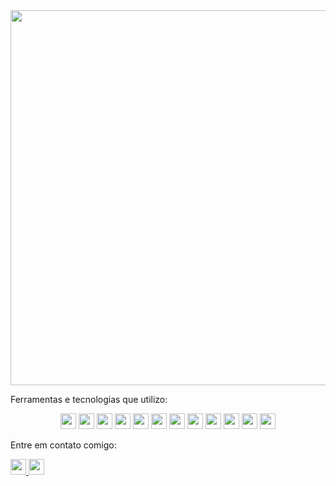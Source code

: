 <img src="https://readme-typing-svg.demolab.com/?lines=Bem+vindo+ao+meu+repositório+Github+!+!+!&color=#77dd77" width="600" />


Ferramentas e tecnologias que utilizo:
<p align="center">
  <img src="https://img.shields.io/badge/bootstrap-563D7C?style=flat-square&logo=bootstrap&logoColor=white" height="25"/>
  <img src="https://img.shields.io/badge/git-F05033?style=flat-square&logo=git&logoColor=white" height="25"/>
  <img src="https://img.shields.io/badge/React_Router-CA4245?style=flat-square&logo=react-router&logoColor=white" height="25"/>
  <img src="https://img.shields.io/badge/Trello-026AA7?style=flat-square&logo=Trello&logoColor=white" height="25"/>
  <img src="https://img.shields.io/badge/redux-593D88?style=flat-square&logo=redux&logoColor=white" height="25"/>
  <img src="https://img.shields.io/badge/javascript-F7DF1E?style=flat-square&logo=javascript&logoColor=black" height="25"/>
  <img src="https://img.shields.io/badge/react-61DAFB?style=flat-square&logo=react&logoColor=black" height="25"/>
  <img src="https://img.shields.io/badge/html5-E34F26?style=flat-square&logo=html5&logoColor=white" height="25"/>
  <img src="https://img.shields.io/badge/visual_studio_code-007ACC?style=flat-square&logo=visual-studio-code&logoColor=white" height="25"/>
  <img src="https://img.shields.io/badge/node.js-339933?style=flat-square&logo=node.js&logoColor=white" height="25"/>
  <img src="https://img.shields.io/badge/mysql-4479A1?style=flat-square&logo=mysql&logoColor=white" height="25"/>
  <img src="https://img.shields.io/badge/css-1572B6?style=flat-square&logo=css3&logoColor=white" height="25"/>
</p>

Entre em contato comigo:
<p align="left">
  <a href="mailto:kaahgonzalez99@gmail.com">
    <img src="https://img.shields.io/badge/Gmail-D14836?style=for-the-badge&logo=gmail&logoColor=white" height="25"/>
  </a>
  <a href="https://www.linkedin.com/in/karina-gonzalez-rebelo-dev/" target="_blank">
    <img src="https://img.shields.io/badge/LinkedIn-0077B5?style=for-the-badge&logo=linkedin&logoColor=white" height="25"/>
  </a>
</p>
